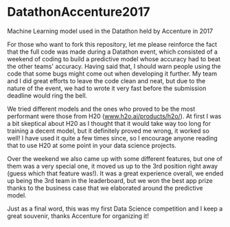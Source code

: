 # DatathonAccenture2017
Machine Learning model used in the Datathon held by Accenture in 2017

For those who want to fork this repository, let me please reinforce the fact that the full code was made during a Datathon event, which consisted of a weekend of coding to build a predictive model whose accuracy had to beat the other teams' accuracy. Having said that, I should warn people using the code that some bugs might come out when developing it further. My team and I did great efforts to leave the code clean and neat, but due to the nature of the event, we had to wrote it very fast before the submission deadline would ring the bell.

We tried different models and the ones who proved to be the most performant were those from H20 (www.h2o.ai/products/h2o/). At first I was a bit skeptical about H20 as I thought that it would take way too long for training a decent model, but it definitely proved me wrong, it worked so well! I have used it quite a few times since, so I encourage anyone reading that to use H20 at some point in your data science projects. 

Over the weekend we also came up with some different features, but one of them was a very special one, it moved us up to the 3rd position right away (guess which that feature was!). It was a great experience overall, we ended up being the 3rd team in the leaderboard, but we won the best app prize thanks to the business case that we elaborated around the predictive model. 

Just as a final word, this was my first Data Science competition and I keep a great souvenir, thanks Accenture for organizing it!

